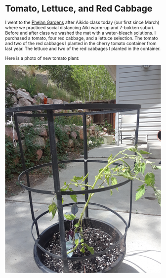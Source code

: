 # Tomato, Lettuce, and Red Cabbage
I went to the [Phelan Gardens](http://phelangardens.com/) after 
Aikido class today (our first since March) where we practiced 
social distancing Aiki warm-up and 7-bokken suburi. Before 
and after class we washed the mat with a water-bleach solutions. 
I purchased a tomato, four red cabbage, and a lettuce selection. 
The tomato and two of the red cabbages I planted in the cherry
tomato container from last year. The lettuce and two of the 
red cabbages I planted in the container.

Here is a photo of new tomato plant:

![New Tomato and Red Cabbage Container](img/020200613_tomato-red-cabbage.png)
